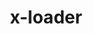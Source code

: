 ---
project_link_name: x-loader
project_project_url: https://github.com/schandinat
title: x-loader
---